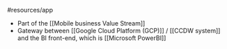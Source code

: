 #resources/app 

* Part of the [[Mobile business Value Stream]]
* Gateway between [[Google Cloud Platform (GCP)]] / [[CCDW system]] and the BI front-end, which is [[Microsoft PowerBI]]